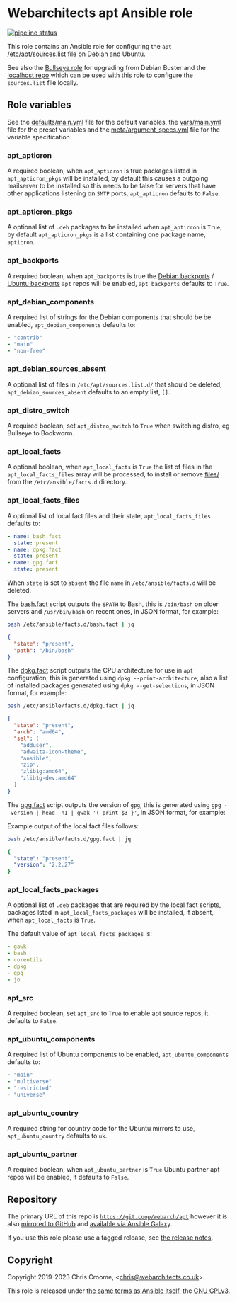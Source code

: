 # Webarchitects apt Ansible role

[![pipeline status](https://git.coop/webarch/apt/badges/master/pipeline.svg)](https://git.coop/webarch/apt/-/commits/master)

This role contains an Ansible role for configuring the `apt` [/etc/apt/sources.list](https://wiki.debian.org/SourcesList) file on Debian and Ubuntu.

See also the [Bullseye role](https://git.coop/webarch/bullseye) for upgrading from Debian Buster and the [localhost repo](https://git.coop/webarch/localhost) which can be used with this role to configure the `sources.list` file locally.

## Role variables

See the [defaults/main.yml](defaults/main.yml) file for the default variables, the [vars/main.yml](vars/main.yml) file for the preset variables and the [meta/argument_specs.yml](meta/argument_specs.yml) file for the variable specification.

### apt_apticron

A required boolean, when `apt_apticron` is true packages listed in `apt_apticron_pkgs` will be installed, by default this causes a outgoing mailserver to be installed so this needs to be false for servers that have other applications listening on `SMTP` ports, `apt_apticron` defaults to `False`.

### apt_apticron_pkgs

A optional list of `.deb` packages to be installed when `apt_apticron` is `True`, by default `apt_apticron_pkgs` is a list containing one package name, `apticron`.

### apt_backports

A required boolean, when `apt_backports` is true the [Debian backports](https://backports.debian.org/) / [Ubuntu backports](https://help.ubuntu.com/community/UbuntuBackports) `apt` repos will be enabled, `apt_backports` defaults to `True`.

### apt_debian_components

A required list of strings for the Debian components that should be be enabled, `apt_debian_components` defaults to:

```yaml
- "contrib"
- "main"
- "non-free"
```

### apt_debian_sources_absent

A optional list of files in `/etc/apt/sources.list.d/` that should be deleted, `apt_debian_sources_absent` defaults to an empty list, `[]`.

### apt_distro_switch

A required boolean, set `apt_distro_switch` to `True` when switching distro, eg Bullseye to Bookworm.

### apt_local_facts

A optional boolean, when `apt_local_facts` is `True` the list of files in the `apt_local_facts_files` array will be processed, to install or remove [files/](files/) from the `/etc/ansible/facts.d` directory.

### apt_local_facts_files

A optional list of local fact files and their state, `apt_local_facts_files` defaults to:

```yaml
- name: bash.fact
  state: present
- name: dpkg.fact
  state: present
- name: gpg.fact
  state: present
```

When `state` is set to `absent` the file `name` in `/etc/ansible/facts.d` will be deleted.

The [bash.fact](files/bash.fact) script outputs the `$PATH` to Bash, this is `/bin/bash` on older servers and `/usr/bin/bash` on recent ones, in JSON format, for example:

```bash
bash /etc/ansible/facts.d/bash.fact | jq
```
```json
{
  "state": "present",
  "path": "/bin/bash"
}
```

The [dpkg.fact](files/dpkg.fact) script outputs the CPU architecture for use in `apt` configuration, this is generated using `dpkg --print-architecture`, also a list of installed packages generated using `dpkg --get-selections`, in JSON format, for example:

```bash
bash /etc/ansible/facts.d/dpkg.fact | jq
```
```json
{
  "state": "present",
  "arch": "amd64",
  "sel": [
    "adduser",
    "adwaita-icon-theme",
    "ansible",
    "zip",
    "zlib1g:amd64",
    "zlib1g-dev:amd64"
  ]
}
```

The [gpg.fact](files/gpg.fact) script outputs the version of `gpg`, this is generated using `gpg --version | head -n1 | gwak '( print $3 }'`, in JSON format, for example:

Example output of the local fact files follows:
```bash
bash /etc/ansible/facts.d/gpg.fact | jq
```
```yaml
{
  "state": "present",
  "version": "2.2.27"
}
```

### apt_local_facts_packages

A optional list of `.deb` packages that are required by the local fact scripts, packages lsted in `apt_local_facts_packages` will be installed, if absent, when `apt_local_facts` is `True`.

The default value of `apt_local_facts_packages` is:

```yaml
- gawk
- bash
- coreutils
- dpkg
- gpg
- jo
```

### apt_src

A required boolean, set `apt_src` to `True` to enable apt source repos, it defaults to `False`.

### apt_ubuntu_components

A required list of Ubuntu components to be enabled, `apt_ubuntu_components` defaults to:

```yaml
- "main"
- "multiverse"
- "restricted"
- "universe"
```

### apt_ubuntu_country

A required string for country code for the Ubuntu mirrors to use, `apt_ubuntu_country` defaults to `uk`.

### apt_ubuntu_partner

A required boolean, when `apt_ubuntu_partner` is `True` Ubuntu partner apt repos will be enabled, it defaults to `False`.

## Repository

The primary URL of this repo is [`https://git.coop/webarch/apt`](https://git.coop/webarch/apt) however it is also [mirrored to GitHub](https://github.com/webarch-coop/ansible-role-apt) and [available via Ansible Galaxy](https://galaxy.ansible.com/chriscroome/apt).

If you use this role please use a tagged release, see [the release notes](https://git.coop/webarch/apt/-/releases).

## Copyright

Copyright 2019-2023 Chris Croome, &lt;[chris@webarchitects.co.uk](mailto:chris@webarchitects.co.uk)&gt;.

This role is released under [the same terms as Ansible itself](https://github.com/ansible/ansible/blob/devel/COPYING), the [GNU GPLv3](LICENSE).
